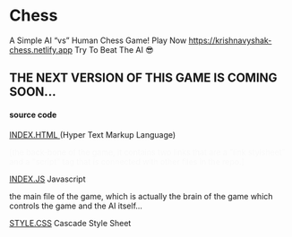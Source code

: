 # Chess
A Simple AI “vs” Human Chess Game! Play Now https://krishnavyshak-chess.netlify.app Try To Beat The AI 😎


<H2>THE NEXT VERSION OF THIS GAME IS COMING SOON...</H2>


<h4>source code</h4>
<a href="https://raw.githubusercontent.com/KrishnaVyshak/Chess/main/index.html"> INDEX.HTML </a> (Hyper Text Markup Language) <p style="color:#f9f9f9">[the back-bone of the game, it contains two links that are a "link stylsheet" and a "script" tag that is connected with other files in the repo.]</p>
<a href="'> INDEX.JS</a> Javascript <br>

[INDEX.JS](https://krishnavyshak-chess.netlify.app/Assets/index.js) Javascript
 <p> the main file of the game, which is actually the brain of the game which controls the game and the AI itself... </p> 

[STYLE.CSS](https://krishnavyshak-chess.netlify.app/Assets/style.css) Cascade Style Sheet
